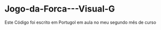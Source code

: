 # Jogo-da-Forca---Visual-G
Este Código foi escrito em Portugol em aula no meu segundo mês de curso

